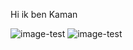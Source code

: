 Hi ik ben Kaman


![image-test](https://github.com/[username]/[reponame]/blob/[branch]/image.jpg?raw=true)
![image-test](https://github.com/kaman-codes/techgrounds-kaman/blob/main/00_includes/screenshot-s3.png)

